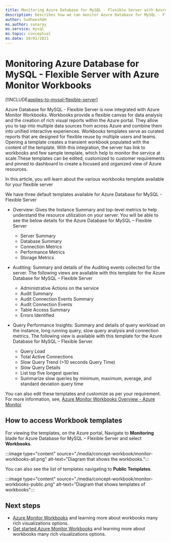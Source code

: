 ```yaml
---
title: Monitoring Azure Database for MySQL - Flexible Server with Azure Monitor Workbooks
description: Describes how we can monitor Azure Database for MySQL - Flexible Server with Azure Monitor Workbooks.
author: SudheeshGH
ms.author: sunaray
ms.service: mysql
ms.topic: conceptual
ms.date: 10/01/2021
---
```

# Monitoring Azure Database for MySQL - Flexible Server with Azure Monitor Workbooks

[!INCLUDE[applies-to-mysql-flexible-server](../includes/applies-to-mysql-flexible-server.md)]

Azure Database for MySQL - Flexible Server is now integrated with Azure Monitor Workbooks. Workbooks provide a flexible canvas for data analysis and the creation of rich visual reports within the Azure portal. They allow you to tap into multiple data sources from across Azure and combine them into unified interactive experiences. Workbooks templates serve as curated reports that are designed for flexible reuse by multiple users and teams. Opening a template creates a transient workbook populated with the content of the template. With this integration, the server has link to workbooks and few sample template, which help to monitor the service at scale.These templates can be edited, customized to customer requirements and pinned to dashboard to create a focused and organized view of Azure resources.
 
In this article, you will learn about the various workbooks template available for your flexible server

We have three default templates available for Azure Database for MySQL - Flexible Server
 
- Overview: Gives the Instance Summary and  top-level metrics to help understand the resource utilization on your server. You will be able to see the below details for the Azure Database for MySQL – Flexible Server

    * Server Summary 
    * Database Summary
    * Connection Metrics 
    * Performance Metrics 
    * Storage Metrics 

* Auditing: Summary and details of the Auditing events collected for the server. The following views are available with this template for the Azure Database for MySQL – Flexible Server

    * Administrative Actions on the service
    * Audit Summary
    * Audit Connection Events Summary
    * Audit Connection Events
    * Table Access Summary
    * Errors Identified

* Query Performance Insights: Summary and details of query workload on the instance, long running query, slow query analysis and connection metrics. The following view is available with this template for the Azure Database for MySQL – Flexible Server.

    * Query Load
    * Total Active Connections
    * Slow Query Trend (>10 seconds Query Time)
    * Slow Query Details
    * List top five longest queries
    * Summarize slow queries by minimum, maximum, average, and standard deviation query time

You can also edit these templates and customize as per your requirement. For more information, see, [Azure Monitor Workbooks Overview - Azure Monitor](../../azure-monitor/visualize/workbooks-overview.md#editing-mode)

 ## How to access Workbook templates

For viewing the templates, on the Azure portal, Navigate to **Monitoring** blade for Azure Database for MySQL – Flexible Server and select **Workbooks**.

:::image type="content" source="./media/concept-workbook/monitor-workbooks-all.png" alt-text="Diagram that shows the workbooks.":::

You can also see the list of templates navigating to **Public Templates**.

:::image type="content" source="./media/concept-workbook/monitor-workbooks-public.png" alt-text="Diagram that shows templates of workbooks":::


## Next steps
- [Azure Monitor Workbooks](../../azure-monitor/visualize/workbooks-access-control.md) and learning more about workbooks many rich visualizations options.
- [Get started Azure Monitor Workbooks](../../azure-monitor/visualize/workbooks-overview.md#visualizations) and learning more about workbooks many rich visualizations options.
